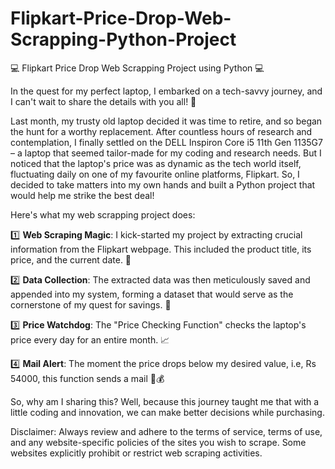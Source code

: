 # Flipkart-Price-Drop-Web-Scrapping-Python-Project

💻 Flipkart Price Drop Web Scrapping Project using Python 💻

In the quest for my perfect laptop, I embarked on a tech-savvy journey, and I can't wait to share the details with you all! 🎉

Last month, my trusty old laptop decided it was time to retire, and so began the hunt for a worthy replacement. After countless hours of research and contemplation, I finally settled on the DELL Inspiron Core i5 11th Gen 1135G7 – a laptop that seemed tailor-made for my coding and research needs. But I noticed that the laptop's price was as dynamic as the tech world itself, fluctuating daily on one of my favourite online platforms, Flipkart. So, I decided to take matters into my own hands and built a Python project that would help me strike the best deal!

Here's what my web scrapping project does:

1️⃣ **Web Scraping Magic**: I kick-started my project by extracting crucial information from the Flipkart webpage. This included the product title, its price, and the current date. 📅

2️⃣ **Data Collection**: The extracted data was then meticulously saved and appended into my system, forming a dataset that would serve as the cornerstone of my quest for savings. 💾 

3️⃣ **Price Watchdog**: The "Price Checking Function" checks the laptop's price every day for an entire month. 📈

4️⃣ **Mail Alert**: The moment the price drops below my desired value, i.e, Rs 54000, this function sends a mail 🚨💰

So, why am I sharing this? Well, because this journey taught me that with a little coding and innovation, we can make better decisions while purchasing.

Disclaimer: Always review and adhere to the terms of service, terms of use, and any website-specific policies of the sites you wish to scrape. Some websites explicitly prohibit or restrict web scraping activities.
